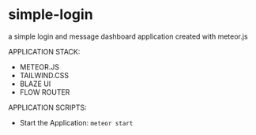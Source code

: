 # simple-login
a simple login and message dashboard application created with meteor.js 

APPLICATION STACK:

- METEOR.JS 
- TAILWIND.CSS 
- BLAZE UI
- FLOW ROUTER


APPLICATION SCRIPTS:

- Start the Application: `meteor start`



